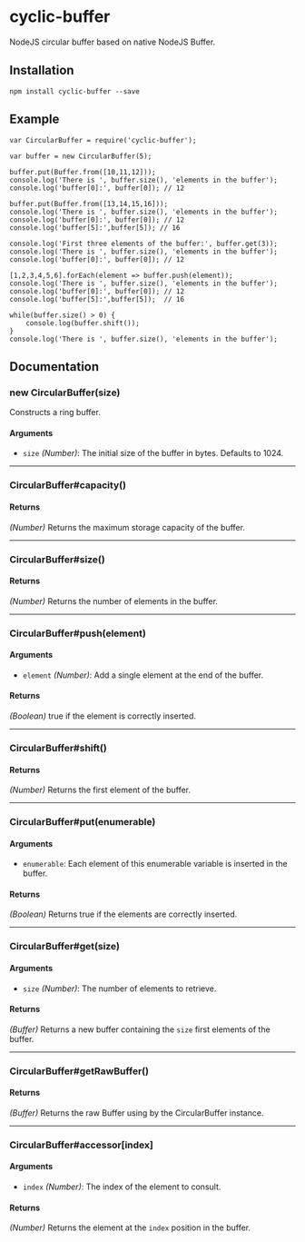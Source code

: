 # cyclic-buffer
NodeJS circular buffer based on native NodeJS Buffer.

## Installation
`npm install cyclic-buffer --save`

## Example
```
var CircularBuffer = require('cyclic-buffer');

var buffer = new CircularBuffer(5);

buffer.put(Buffer.from([10,11,12]));
console.log('There is ', buffer.size(), 'elements in the buffer');
console.log('buffer[0]:', buffer[0]); // 12

buffer.put(Buffer.from([13,14,15,16]));
console.log('There is ', buffer.size(), 'elements in the buffer');
console.log('buffer[0]:', buffer[0]); // 12
console.log('buffer[5]:',buffer[5]); // 16

console.log('First three elements of the buffer:', buffer.get(3));
console.log('There is ', buffer.size(), 'elements in the buffer');
console.log('buffer[0]:', buffer[0]); // 12

[1,2,3,4,5,6].forEach(element => buffer.push(element));
console.log('There is ', buffer.size(), 'elements in the buffer');
console.log('buffer[0]:', buffer[0]); // 12
console.log('buffer[5]:',buffer[5]);  // 16

while(buffer.size() > 0) {
    console.log(buffer.shift());
}
console.log('There is ', buffer.size(), 'elements in the buffer');
```
## Documentation
### new CircularBuffer(size)

Constructs a ring buffer.

#### Arguments
- `size` *(Number)*: The initial size of the buffer in bytes. Defaults to 1024.

-----

###  CircularBuffer#capacity()

#### Returns
*(Number)* Returns the maximum storage capacity of the buffer.

-----

###  CircularBuffer#size()

#### Returns
*(Number)* Returns the number of elements in the buffer.

-----

###  CircularBuffer#push(element)

#### Arguments
- `element` *(Number)*: Add a single element at the end of the buffer.

#### Returns
*(Boolean)* true if the element is correctly inserted.

-----

###  CircularBuffer#shift()

#### Returns
*(Number)* Returns the first element of the buffer.

-----

###  CircularBuffer#put(enumerable)

#### Arguments
- `enumerable`: Each element of this enumerable variable is inserted in the buffer.

#### Returns
*(Boolean)* Returns true if the elements are correctly inserted.

-----

###  CircularBuffer#get(size)

#### Arguments
- `size` *(Number)*: The number of elements to retrieve.

#### Returns
*(Buffer)* Returns a new buffer containing the  `size` first elements of the buffer.

-----

###  CircularBuffer#getRawBuffer()

#### Returns
*(Buffer)* Returns the raw Buffer using by the CircularBuffer instance.

-----

###  CircularBuffer#accessor[index]

#### Arguments
- `index` *(Number)*: The index of the element to consult.

#### Returns
*(Number)* Returns the element at the `index` position in the buffer.


